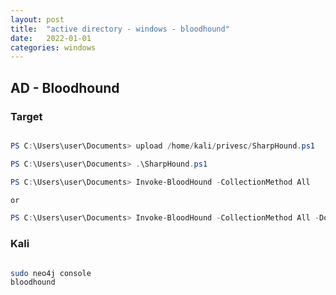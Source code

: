 ```yaml
---
layout: post
title:  "active directory - windows - bloodhound"
date:   2022-01-01
categories: windows
---
```



## AD - Bloodhound


### Target


```powershell

PS C:\Users\user\Documents> upload /home/kali/privesc/SharpHound.ps1

PS C:\Users\user\Documents> .\SharpHound.ps1

PS C:\Users\user\Documents> Invoke-BloodHound -CollectionMethod All

or 

PS C:\Users\user\Documents> Invoke-BloodHound -CollectionMethod All -Domain DC0.EXAMPLE.LOCAL -ZipFilename dc.zip

```

### Kali


```bash

sudo neo4j console
bloodhound
```